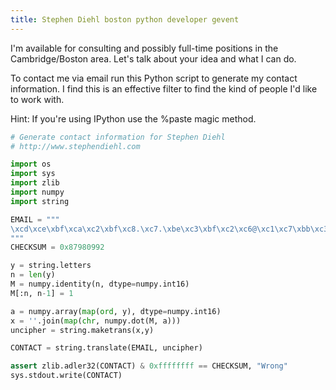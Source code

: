 ```yaml
---
title: Stephen Diehl boston python developer gevent
---
```


I'm available for consulting and possibly full-time positions in the
Cambridge/Boston area.  Let's talk about your idea and what I can do.

To contact me via email run this Python script to generate my contact
information. I find this is an effective filter to find the kind
of people I'd like to work with. 

Hint: If you're using IPython use the %paste magic method.

```python
# Generate contact information for Stephen Diehl
# http://www.stephendiehl.com

import os
import sys
import zlib
import numpy
import string

EMAIL = """
\xcd\xce\xbf\xca\xc2\xbf\xc8.\xc7.\xbe\xc3\xbf\xc2\xc6@\xc1\xc7\xbb\xc3\xc6.\xbd\xc9\xc7
"""
CHECKSUM = 0x87980992

y = string.letters
n = len(y)
M = numpy.identity(n, dtype=numpy.int16)
M[:n, n-1] = 1

a = numpy.array(map(ord, y), dtype=numpy.int16)
x = ''.join(map(chr, numpy.dot(M, a)))
uncipher = string.maketrans(x,y)

CONTACT = string.translate(EMAIL, uncipher)

assert zlib.adler32(CONTACT) & 0xffffffff == CHECKSUM, "Wrong"
sys.stdout.write(CONTACT)
```

